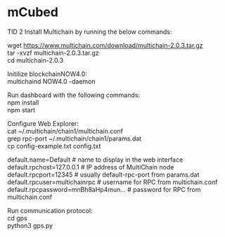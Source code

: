 # mCubed
TID 2
Install Multichain by running the below commands:  
  
wget https://www.multichain.com/download/multichain-2.0.3.tar.gz  
tar -xvzf multichain-2.0.3.tar.gz  
cd multichain-2.0.3  
  
Initilize blockchainNOW4.0:  
multichaind NOW4.0 -daemon  
  
Run dashboard with the following commands:  
npm install  
npm start   
  
Configure Web Explorer:  
cat ~/.multichain/chain1/multichain.conf  
grep rpc-port ~/.multichain/chain1/params.dat  
cp config-example.txt config.txt  

default.name=Default                # name to display in the web interface  
default.rpchost=127.0.0.1           # IP address of MultiChain node  
default.rpcport=12345               # usually default-rpc-port from params.dat  
default.rpcuser=multichainrpc       # username for RPC from multichain.conf  
default.rpcpassword=mnBh8aHp4mun... # password for RPC from multichain.conf  
  
Run communication protocol:  
cd gps  
python3 gps.py


